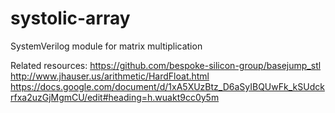 # systolic-array
SystemVerilog module for matrix multiplication

Related resources:
https://github.com/bespoke-silicon-group/basejump_stl
http://www.jhauser.us/arithmetic/HardFloat.html
https://docs.google.com/document/d/1xA5XUzBtz_D6aSyIBQUwFk_kSUdckrfxa2uzGjMgmCU/edit#heading=h.wuakt9cc0y5m
